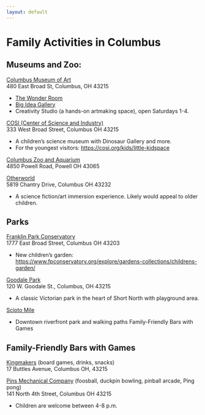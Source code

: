 ```yaml
---
layout: default
---
```


# Family Activities in Columbus

## Museums and Zoo:

<p><a href="https://www.columbusmuseum.org/">Columbus Museum of Art</a><br>
480 East Broad St, Columbus, OH 43215</p>
<ul>
    <li><a href="http://www.columbusmuseum.org/art-exhibitions/arts/wonder-room/">The Wonder Room</a></li>
    <li><a href="http://www.columbusmuseum.org/art-exhibitions/arts/big-idea-gallery-motion/">Big Idea Gallery</a></li>
    <li>Creativity Studio (a hands-on artmaking space), open Saturdays 1-4.</li>
</ul>

<p><a href="https://cosi.org/">COSI (Center of Science and Industry)</a><br>
333 West Broad Street, Columbus OH 43215</p>

<ul>
    <li>A children’s science museum with Dinosaur Gallery and more.</li>
    <li>For the youngest visitors: <a href="https://cosi.org/kids/little-kidspace">https://cosi.org/kids/little-kidspace</a></li>
</ul>

<p><a href="https://www.columbuszoo.org">Columbus Zoo and Aquarium</a><br>
4850 Powell Road, Powell OH 43065</p>

<p><a href="https://otherworldohio.com">Otherworld</a><br>
5819 Chantry Drive, Columbus OH 43232</p>

<ul>
    <li>A science fiction/art immersion experience. Likely would appeal to older children.</li>
</ul>

<!-- very astute, dear reader. at this point, I gave up with html and remembered I could just do this in markdown -->

## Parks

[Franklin Park Conservatory](https://www.fpconservatory.org/)  
1777 East Broad Street, Columbus OH 43203

- New children’s garden: https://www.fpconservatory.org/explore/gardens-collections/childrens-garden/

[Goodale Park](https://www.columbus.gov/recreationandparks/parks/Goodale-Park/)  
120 W. Goodale St., Columbus, OH 43215

- A classic Victorian park in the heart of Short North with playground area.

[Scioto Mile](https://www.sciotomile.com)  

- Downtown riverfront park and walking paths Family-Friendly Bars with Games

## Family-Friendly Bars with Games

[Kingmakers](https://kingmakersfun.com/locations/columbus/) (board games, drinks, snacks)   
17 Buttles Avenue, Columbus OH, 43215

[Pins Mechanical Company](https://www.pinsbar.com/columbus) (foosball, duckpin bowling, pinball arcade, Ping pong)  
141 North 4th Street, Columbus OH 43215

- Children are welcome between 4-8 p.m.
